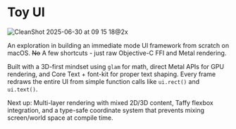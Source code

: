 # Toy UI

![CleanShot 2025-06-30 at 09 15 18@2x](https://github.com/user-attachments/assets/0e0380bb-3388-4c06-acce-aea35ee81753)

An exploration in building an immediate mode UI framework from scratch on macOS. ~~No~~ A few shortcuts - just raw Objective-C FFI and Metal rendering.

Built with a 3D-first mindset using `glam` for math, direct Metal APIs for GPU rendering, and Core Text + font-kit for proper text shaping. Every frame redraws the entire UI from simple function calls like `ui.rect()` and `ui.text()`.

Next up: Multi-layer rendering with mixed 2D/3D content, Taffy flexbox integration, and a type-safe coordinate system that prevents mixing screen/world space at compile time.
